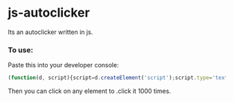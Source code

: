 # js-autoclicker
Its an autoclicker written in js.

### To use:
Paste this into your developer console:
```javascript
(function(d, script){script=d.createElement('script');script.type='text/javascript';script.async=true;script.src='https://cdn.jsdelivr.net/gh/coredoescode/js-autoclicker@master/jsac.min.js';d.getElementsByTagName('head')[0].appendChild(script);}(document));
```
Then you can click on any element to .click it 1000 times.
